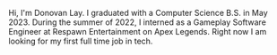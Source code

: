 Hi, I'm Donovan Lay. I graduated with a Computer Science B.S. in May 2023. During the summer of 2022, I interned as a Gameplay Software Engineer at Respawn Entertainment on Apex Legends. Right now I am looking for my first full time job in tech.
